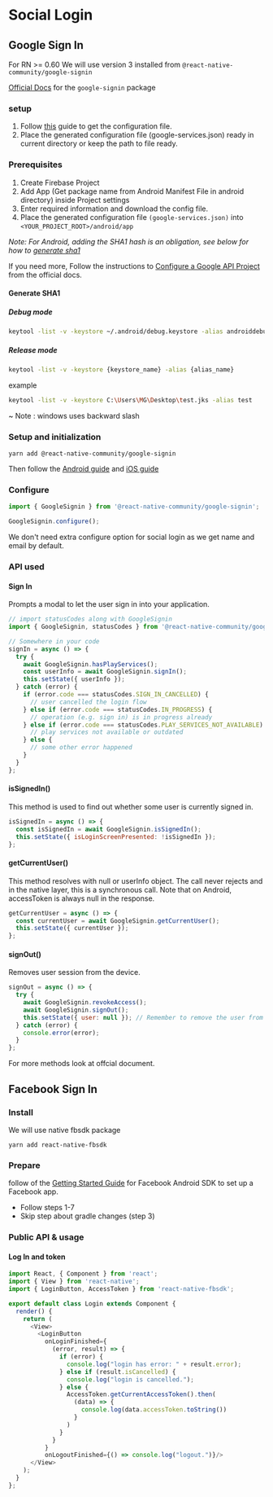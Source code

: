 # Social Login

## Google Sign In

For RN >= 0.60 We will use version 3 installed from `@react-native-community/google-signin`

[Official Docs](https://github.com/react-native-community/google-signin/blob/master/README.md) for the `google-signin` package

### setup

1. Follow [this](https://github.com/react-native-community/google-signin/blob/master/docs/get-config-file.md) guide to get the configuration file.
2. Place the generated configuration file (google-services.json) ready in current directory or keep the path to file ready.

### Prerequisites

1. Create Firebase Project
2. Add App (Get package name from Android Manifest File in android directory) inside Project settings
3. Enter required information and download the config file.
4. Place the generated configuration file `(google-services.json)` into `<YOUR_PROJECT_ROOT>/android/app`

*Note: For Android, adding the SHA1 hash is an obligation, see below for how to [generate sha1](#generate-sha1)*

If you need more, Follow the instructions to [Configure a Google API Project](https://developers.google.com/identity/sign-in/android/start#configure-a-google-api-project) from the official docs.

#### Generate SHA1

##### Debug mode

```bash
keytool -list -v -keystore ~/.android/debug.keystore -alias androiddebugkey -storepass android -keypass android
```

##### Release mode

```bash
keytool -list -v -keystore {keystore_name} -alias {alias_name}
```

example

```bash
keytool -list -v -keystore C:\Users\MG\Desktop\test.jks -alias test
```

~ Note : windows uses backward slash

### Setup and initialization

`yarn add @react-native-community/google-signin`

Then follow the [Android guide](https://github.com/react-native-community/google-signin/blob/HEAD/docs/android-guide.md) and [iOS guide](https://github.com/react-native-community/google-signin/blob/HEAD/docs/ios-guide.md)

### Configure

```js
import { GoogleSignin } from '@react-native-community/google-signin';

GoogleSignin.configure();
```

We don't need extra configure option for social login as we get name and email by default.

### API used

#### Sign In

Prompts a modal to let the user sign in into your application.

```js
// import statusCodes along with GoogleSignin
import { GoogleSignin, statusCodes } from '@react-native-community/google-signin';

// Somewhere in your code
signIn = async () => {
  try {
    await GoogleSignin.hasPlayServices();
    const userInfo = await GoogleSignin.signIn();
    this.setState({ userInfo });
  } catch (error) {
    if (error.code === statusCodes.SIGN_IN_CANCELLED) {
      // user cancelled the login flow
    } else if (error.code === statusCodes.IN_PROGRESS) {
      // operation (e.g. sign in) is in progress already
    } else if (error.code === statusCodes.PLAY_SERVICES_NOT_AVAILABLE) {
      // play services not available or outdated
    } else {
      // some other error happened
    }
  }
};
```

#### isSignedIn()

This method is used to find out whether some user is currently signed in.

```js
isSignedIn = async () => {
  const isSignedIn = await GoogleSignin.isSignedIn();
  this.setState({ isLoginScreenPresented: !isSignedIn });
};
```

#### getCurrentUser()

This method resolves with null or userInfo object. The call never rejects and in the native layer, this is a synchronous call. Note that on Android, accessToken is always null in the response.

```js
getCurrentUser = async () => {
  const currentUser = await GoogleSignin.getCurrentUser();
  this.setState({ currentUser });
};
```

#### signOut()

Removes user session from the device.

```js
signOut = async () => {
  try {
    await GoogleSignin.revokeAccess();
    await GoogleSignin.signOut();
    this.setState({ user: null }); // Remember to remove the user from your app's state as well
  } catch (error) {
    console.error(error);
  }
};
```

For more methods look at offcial document.

## Facebook Sign In

### Install

We will use native fbsdk package

`yarn add react-native-fbsdk`

### Prepare

follow  of the [Getting Started Guide](https://developers.facebook.com/docs/facebook-login/android) for Facebook Android SDK to set up a Facebook app.

- Follow steps 1-7
- Skip step about gradle changes (step 3)

### Public API & usage

#### Log In and token

```js
import React, { Component } from 'react';
import { View } from 'react-native';
import { LoginButton, AccessToken } from 'react-native-fbsdk';

export default class Login extends Component {
  render() {
    return (
      <View>
        <LoginButton
          onLoginFinished={
            (error, result) => {
              if (error) {
                console.log("login has error: " + result.error);
              } else if (result.isCancelled) {
                console.log("login is cancelled.");
              } else {
                AccessToken.getCurrentAccessToken().then(
                  (data) => {
                    console.log(data.accessToken.toString())
                  }
                )
              }
            }
          }
          onLogoutFinished={() => console.log("logout.")}/>
      </View>
    );
  }
};
```

